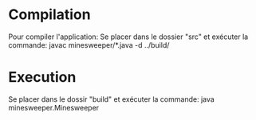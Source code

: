 # Compilation
Pour compiler l'application:
Se placer dans le dossier "src" et exécuter la commande:
javac minesweeper/*.java -d ../build/

# Execution
Se placer dans le dossir "build" et exécuter la commande:
java minesweeper.Minesweeper